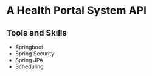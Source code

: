﻿# A Health Portal System API
## Tools and Skills
- Springboot
- Spring Security
- Spring JPA
- Scheduling
